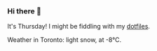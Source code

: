 ### Hi there :wave:

It's Thursday! I might be fiddling with my [dotfiles](https://github.com/bewuethr/dotfiles).

Weather in Toronto: light snow, at -8°C.
